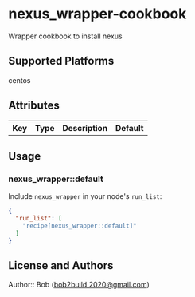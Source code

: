 # nexus_wrapper-cookbook

Wrapper cookbook to install nexus

## Supported Platforms

centos

## Attributes

<table>
  <tr>
    <th>Key</th>
    <th>Type</th>
    <th>Description</th>
    <th>Default</th>
  </tr>
</table>

## Usage

### nexus_wrapper::default

Include `nexus_wrapper` in your node's `run_list`:

```json
{
  "run_list": [
    "recipe[nexus_wrapper::default]"
  ]
}
```

## License and Authors

Author:: Bob (<bob2build.2020@gmail.com>)
